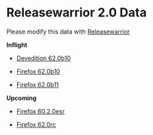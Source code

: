 

Releasewarrior 2.0 Data
=======================

Please modify this data with [Releasewarrior](https://github.com/mozilla-releng/releasewarrior-2.0)

**Inflight**

* [Devedition 62.0b10](/inflight/devedition/devedition-devedition-62.0b10.md)

* [Firefox 62.0b10](/inflight/firefox/firefox-beta-62.0b10.md)

* [Firefox 62.0b11](/inflight/firefox/firefox-beta-62.0b11.md)

**Upcoming**

* [Firefox 60.2.0esr](/upcoming/firefox/firefox-esr60-60.2.0esr.md)

* [Firefox 62.0rc](/upcoming/firefox/firefox-release-rc-62.0rc.md)


